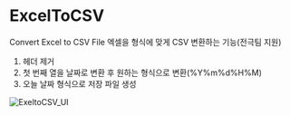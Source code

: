 # ExcelToCSV
Convert Excel to CSV File
엑셀을 형식에 맞게 CSV 변환하는 기능(전극팀 지원)

1. 헤더 제거
2. 첫 번째 열을 날짜로 변환 후 원하는 형식으로 변환(%Y%m%d%H%M)
3. 오늘 날짜 형식으로 저장 파일 생성


![ExeltoCSV_UI](https://github.com/user-attachments/assets/1b931c57-801b-456f-b7fe-db896fd4d1b9)
